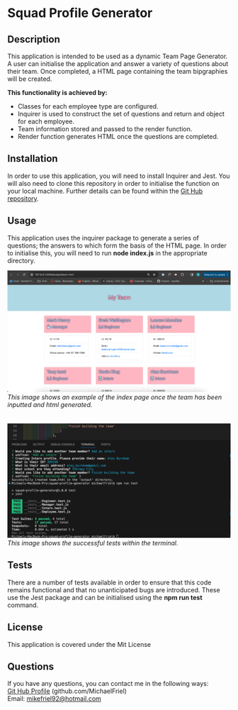 # Squad Profile Generator

## Description

This application is intended to be used as a dynamic Team Page Generator. A user can initialise the application and answer a variety of questions about their team. Once completed, a HTML page containing the team bipgraphies will be created. 

**This functionality is achieved by:**
* Classes for each employee type are configured.
* Inquirer is used to construct the set of questions and return and object for each employee.
* Team information stored and passed to the render function.
* Render function generates HTML once the questions are completed.

## Installation
In order to use this application, you will need to install Inquirer and Jest. You will also need to clone this repository in order to initialise the function on your local machine. Further details can be found within the [Git Hub repository](https://github.com/MichaelFriel/squad-profile-generator).

## Usage
This application uses the inquirer package to generate a series of questions; the answers to which form the basis of the HTML page. In order to initialise this, you will need to run **node index.js** in the appropriate directory.

![This is a screenshot of one generated version](assets/images/placeholder-team-content.png)<br/>
*This image shows an example of the index page once the team has been inputted and html generated.*
<br/><br/><br/>
![Successful tests in terminal](assets/images/successful-tests.png)<br/>
*This image shows the successful tests within the terminal.*

## Tests
There are a number of tests available in order to ensure that this code remains functional and that no unanticipated bugs are introduced. These use the Jest package and can be initialised using the **npm run test** command.

## License
This application is covered under the Mit License

## Questions
If you have any questions, you can contact me in the following ways:<br/>
[Git Hub Profile](https://github.com/MichaelFriel) (github.com/MichaelFriel)<br/>
Email: mikefriel92@hotmail.com






